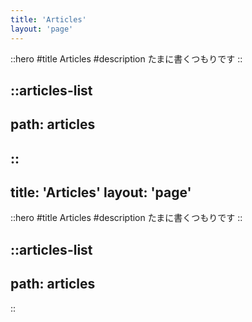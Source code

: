 ```yaml
---
title: 'Articles'
layout: 'page'
---
```


::hero
#title
Articles
#description
たまに書くつもりです
::

::articles-list
---
path: articles
---
::
---
title: 'Articles'
layout: 'page'
---

::hero
#title
Articles
#description
たまに書くつもりです
::

::articles-list
---
path: articles
---
::
